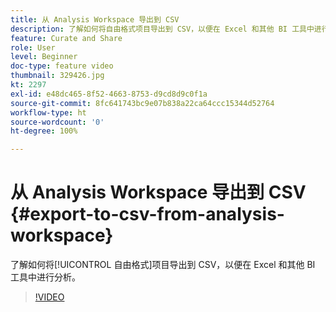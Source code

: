 ```yaml
---
title: 从 Analysis Workspace 导出到 CSV
description: 了解如何将自由格式项目导出到 CSV，以便在 Excel 和其他 BI 工具中进行分析。
feature: Curate and Share
role: User
level: Beginner
doc-type: feature video
thumbnail: 329426.jpg
kt: 2297
exl-id: e48dc465-8f52-4663-8753-d9cd8d9c0f1a
source-git-commit: 8fc641743bc9e07b838a22ca64ccc15344d52764
workflow-type: ht
source-wordcount: '0'
ht-degree: 100%

---
```


# 从 Analysis Workspace 导出到 CSV {#export-to-csv-from-analysis-workspace}

了解如何将[!UICONTROL 自由格式]项目导出到 CSV，以便在 Excel 和其他 BI 工具中进行分析。

>[!VIDEO](https://video.tv.adobe.com/v/24712/?quality=12&learn=on)
